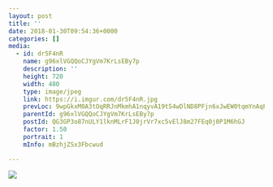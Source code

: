 ```yaml
---
layout: post
title: '' 
date: 2018-01-30T09:54:36+0000 
categories: [] 
media:
  - id: dr5F4nR
    name: g96xlVGQQoCJYgVm7KrLsEBy7p
    description: ''   
    height: 720
    width: 480
    type: image/jpeg
    link: https://i.imgur.com/dr5F4nR.jpg
    prevLoc: 9wpGkxM0A3tOqRRJnMkmhA1nqyvA19t54wDlND8PFjn6xJwEW0tqmYnAqPqMuAG6mGQRRvS41W062Xo4Soro3XwY19sjzgn78Bx4FEJYLolBgzcr54vvBGO9tQWv1LO8zptnV8jZ8vVlh0DmJzxpyKHQ5zwLq8x6INEGm9RRZnS7kgP6ZwwpT9gYk59M1ZsLAXmQ7YMOiLqgo6RmMpiYwQWG3PVBsl4BoGBWW1ijYqzDDNEVHroEKQDEz6I214qKY3GE
    parentId: g96xlVGQQoCJYgVm7KrLsEBy7p
    postId: QG3GP3o87nULY1lknMLrF1J0jrVr7xc5vElJ8m27FEq0j0P1M6hGJ
    factor: 1.50
    portrait: 1
    mInfo: mBzhjZSx3Fbcwud

---
```





[//]: #media:  
<a href="https://i.imgur.com/dr5F4nR.jpg"><img class="postImage" src="https://i.imgur.com/dr5F4nRh.jpg" />  
</a>   
